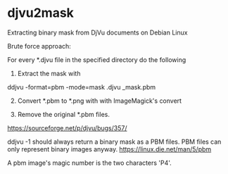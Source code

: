 # djvu2mask
Extracting binary mask from DjVu documents on Debian Linux

Brute force approach:

For every *.djvu file in the specified directory do the following

1. Extract the mask with

ddjvu -format=pbm -mode=mask <file name>.djvu <file name>_mask.pbm

2. Convert *.pbm to *.png with with ImageMagick's convert

3. Remove the original *.pbm files.

https://sourceforge.net/p/djvu/bugs/357/

ddjvu -1 should always return a binary mask as a PBM files.
PBM files can only represent binary images anyway.
https://linux.die.net/man/5/pbm

A pbm image's magic number is the two characters 'P4'.




